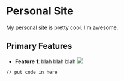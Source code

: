 Personal Site
=========
[My personal site](http://andrewscheuermann.com/) is pretty cool. I'm awesome.

Primary Features
---------
* **Feature 1**: blah blah blah
![](/imagePath?raw=true)
```
// put code in here
```
